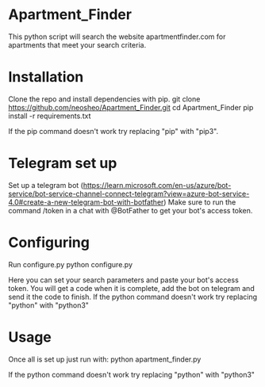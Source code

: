 # Apartment_Finder

This python script will search the website apartmentfinder.com for apartments that meet your search criteria.

# Installation

Clone the repo and install dependencies with pip.
    git clone https://github.com/neosheo/Apartment_Finder.git
    cd Apartment_Finder
    pip install -r requirements.txt
    
If the pip command doesn't work try replacing "pip" with "pip3".

# Telegram set up

Set up a telegram bot (https://learn.microsoft.com/en-us/azure/bot-service/bot-service-channel-connect-telegram?view=azure-bot-service-4.0#create-a-new-telegram-bot-with-botfather)
Make sure to run the command /token in a chat with @BotFather to get your bot's access token.

# Configuring

Run configure.py
    python configure.py
    
Here you can set your search parameters and paste your bot's access token. You will get a code when it is complete, add the bot on telegram and send it the code to finish.
If the python command doesn't work try replacing "python" with "python3"

# Usage

Once all is set up just run with:
    python apartment_finder.py
    
If the python command doesn't work try replacing "python" with "python3"
